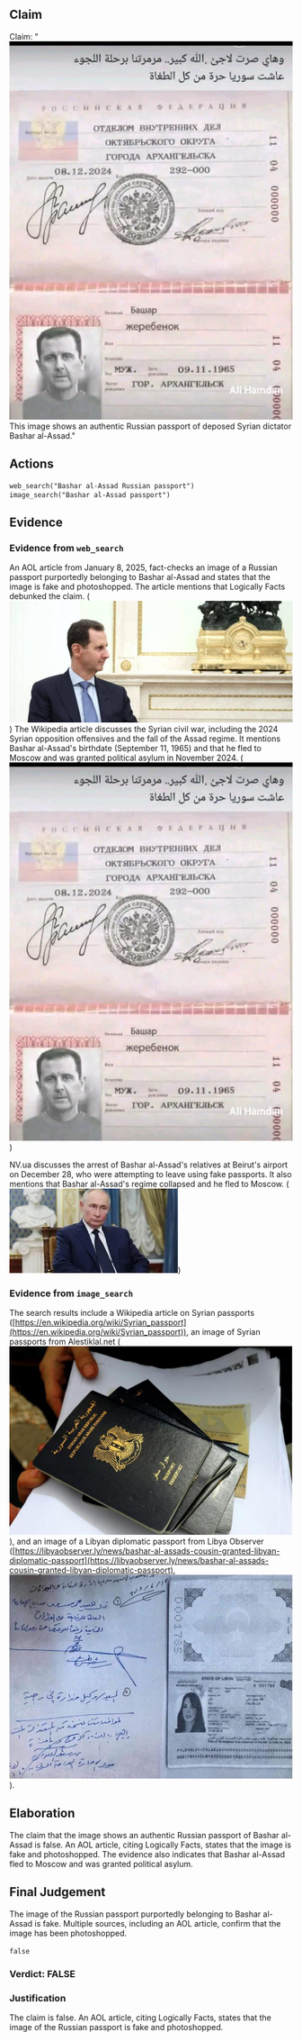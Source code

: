 ## Claim
Claim: "![image 21](media/69.jpg) This image shows an authentic Russian passport of deposed Syrian dictator Bashar al-Assad."

## Actions
```
web_search("Bashar al-Assad Russian passport")
image_search("Bashar al-Assad passport")
```

## Evidence
### Evidence from `web_search`
An AOL article from January 8, 2025, fact-checks an image of a Russian passport purportedly belonging to Bashar al-Assad and states that the image is fake and photoshopped. The article mentions that Logically Facts debunked the claim. (![image 2651](media/2025-08-07_20-52-1754599946-890665.jpg)) The Wikipedia article discusses the Syrian civil war, including the 2024 Syrian opposition offensives and the fall of the Assad regime. It mentions Bashar al-Assad's birthdate (September 11, 1965) and that he fled to Moscow and was granted political asylum in November 2024. (![image 21](media/69.jpg))

NV.ua discusses the arrest of Bashar al-Assad's relatives at Beirut's airport on December 28, who were attempting to leave using fake passports. It also mentions that Bashar al-Assad's regime collapsed and he fled to Moscow. (![image 2674](media/2025-08-07_20-58-1754600338-410139.jpg))


### Evidence from `image_search`
The search results include a Wikipedia article on Syrian passports ([https://en.wikipedia.org/wiki/Syrian_passport](https://en.wikipedia.org/wiki/Syrian_passport)), an image of Syrian passports from Alestiklal.net (![image 8300](media/2025-08-30_08-29-1756542561-725791.jpg)), and an image of a Libyan diplomatic passport from Libya Observer ([https://libyaobserver.ly/news/bashar-al-assads-cousin-granted-libyan-diplomatic-passport](https://libyaobserver.ly/news/bashar-al-assads-cousin-granted-libyan-diplomatic-passport), ![image 8301](media/2025-08-30_08-29-1756542562-675304.jpg)).


## Elaboration
The claim that the image shows an authentic Russian passport of Bashar al-Assad is false. An AOL article, citing Logically Facts, states that the image is fake and photoshopped. The evidence also indicates that Bashar al-Assad fled to Moscow and was granted political asylum.


## Final Judgement
The image of the Russian passport purportedly belonging to Bashar al-Assad is fake. Multiple sources, including an AOL article, confirm that the image has been photoshopped.

`false`

### Verdict: FALSE

### Justification
The claim is false. An AOL article, citing Logically Facts, states that the image of the Russian passport is fake and photoshopped.
